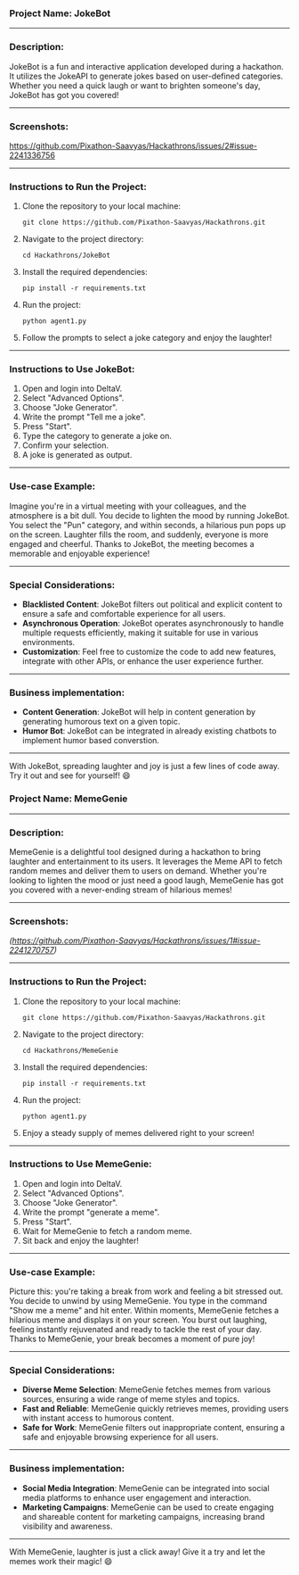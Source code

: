 ### Project Name: JokeBot

---

### Description:
JokeBot is a fun and interactive application developed during a hackathon. It utilizes the JokeAPI to generate jokes based on user-defined categories. Whether you need a quick laugh or want to brighten someone's day, JokeBot has got you covered!

---
### Screenshots:
https://github.com/Pixathon-Saavyas/Hackathrons/issues/2#issue-2241336756

---

### Instructions to Run the Project:

1. Clone the repository to your local machine:

   ```
   git clone https://github.com/Pixathon-Saavyas/Hackathrons.git
   ```

2. Navigate to the project directory:

   ```
   cd Hackathrons/JokeBot
   ```

3. Install the required dependencies:

   ```
   pip install -r requirements.txt
   ```

4. Run the project:

   ```
   python agent1.py
   ```

5. Follow the prompts to select a joke category and enjoy the laughter!

---
### Instructions to Use JokeBot:

1. Open and login into DeltaV.
2. Select "Advanced Options".
3. Choose "Joke Generator".
4. Write the prompt "Tell me a joke".
5. Press "Start".
6. Type the category to generate a joke on.
7. Confirm your selection.
8. A joke is generated as output.

---
### Use-case Example:

Imagine you're in a virtual meeting with your colleagues, and the atmosphere is a bit dull. You decide to lighten the mood by running JokeBot. You select the "Pun" category, and within seconds, a hilarious pun pops up on the screen. Laughter fills the room, and suddenly, everyone is more engaged and cheerful. Thanks to JokeBot, the meeting becomes a memorable and enjoyable experience!

---

### Special Considerations:

- **Blacklisted Content**: JokeBot filters out political and explicit content to ensure a safe and comfortable experience for all users.
- **Asynchronous Operation**: JokeBot operates asynchronously to handle multiple requests efficiently, making it suitable for use in various environments.
- **Customization**: Feel free to customize the code to add new features, integrate with other APIs, or enhance the user experience further.

---
### Business implementation:
- **Content Generation**: JokeBot will help in content generation by generating humorous text on a given topic.
- **Humor Bot**: JokeBot can be integrated  in already existing chatbots to implement humor based converstion.
---

With JokeBot, spreading laughter and joy is just a few lines of code away. Try it out and see for yourself! 😄



### Project Name: MemeGenie
---
### Description:
MemeGenie is a delightful tool designed during a hackathon to bring laughter and entertainment to its users. It leverages the Meme API to fetch random memes and deliver them to users on demand. Whether you're looking to lighten the mood or just need a good laugh, MemeGenie has got you covered with a never-ending stream of hilarious memes!

---
### Screenshots:
*(https://github.com/Pixathon-Saavyas/Hackathrons/issues/1#issue-2241270757)*

---

### Instructions to Run the Project:

1. Clone the repository to your local machine:

   ```
   git clone https://github.com/Pixathon-Saavyas/Hackathrons.git
   ```

2. Navigate to the project directory:

   ```
   cd Hackathrons/MemeGenie
   ```

3. Install the required dependencies:

   ```
   pip install -r requirements.txt
   ```

4. Run the project:

   ```
   python agent1.py
   ```

5. Enjoy a steady supply of memes delivered right to your screen!

---

### Instructions to Use MemeGenie:

1. Open and login into DeltaV.
2. Select "Advanced Options".
3. Choose "Joke Generator".
4. Write the prompt "generate a meme".
5. Press "Start".
6. Wait for MemeGenie to fetch a random meme.
7. Sit back and enjoy the laughter!

---

### Use-case Example:

Picture this: you're taking a break from work and feeling a bit stressed out. You decide to unwind by using MemeGenie. You type in the command "Show me a meme" and hit enter. Within moments, MemeGenie fetches a hilarious meme and displays it on your screen. You burst out laughing, feeling instantly rejuvenated and ready to tackle the rest of your day. Thanks to MemeGenie, your break becomes a moment of pure joy!

---

### Special Considerations:

- **Diverse Meme Selection**: MemeGenie fetches memes from various sources, ensuring a wide range of meme styles and topics.
- **Fast and Reliable**: MemeGenie quickly retrieves memes, providing users with instant access to humorous content.
- **Safe for Work**: MemeGenie filters out inappropriate content, ensuring a safe and enjoyable browsing experience for all users.

---
### Business implementation:
- **Social Media Integration**: MemeGenie can be integrated into social media platforms to enhance user engagement and interaction.
- **Marketing Campaigns**: MemeGenie can be used to create engaging and shareable content for marketing campaigns, increasing brand visibility and awareness.

---

With MemeGenie, laughter is just a click away! Give it a try and let the memes work their magic! 😄
